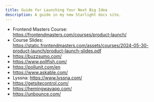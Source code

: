 ```yaml
---
title: Guide for Launching Your Next Big Idea
description: A guide in my new Starlight docs site.
---
```


* Frontend Masters Course: <https://frontendmasters.com/courses/product-launch/>
* Course Slides: <https://static.frontendmasters.com/assets/courses/2024-05-30-product-launch/product-launch-slides.pdf>
* <https://buzzsumo.com/>
* <https://www.pollfish.com/>
* <https://pollunit.com/en>
* <https://www.askable.com/>
* Lyssna: <https://www.lyssna.com/>
* <https://getsitecontrol.com/>
* <https://hemingwayapp.com/>
* <https://unbounce.com/>